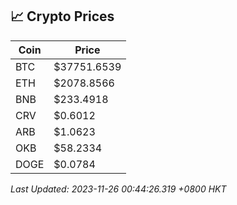 ## 📈 Crypto Prices

| Coin | Price |
| ---- | ----- |
| BTC | $37751.6539 |
| ETH | $2078.8566 |
| BNB | $233.4918 |
| CRV | $0.6012 |
| ARB | $1.0623 |
| OKB | $58.2334 |
| DOGE | $0.0784 |

_Last Updated: 2023-11-26 00:44:26.319 +0800 HKT_